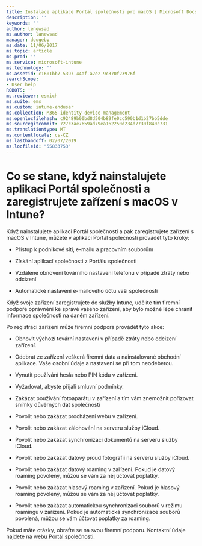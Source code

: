 ```yaml
---
title: Instalace aplikace Portál společnosti pro macOS | Microsoft Docs
description: ''
keywords: ''
author: lenewsad
ms.author: lanewsad
manager: dougeby
ms.date: 11/06/2017
ms.topic: article
ms.prod: ''
ms.service: microsoft-intune
ms.technology: ''
ms.assetid: c1601bb7-5397-44af-a2e2-9c370f23976f
searchScope:
- User help
ROBOTS: ''
ms.reviewer: esmich
ms.suite: ems
ms.custom: intune-enduser
ms.collection: M365-identity-device-management
ms.openlocfilehash: c92489b00bd8d504b89fe0cc590b1d1b27bb5dde
ms.sourcegitcommit: 727c3ae7659ad79ea162250d234d7730f840c731
ms.translationtype: MT
ms.contentlocale: cs-CZ
ms.lasthandoff: 02/07/2019
ms.locfileid: "55833753"
---
```

# <a name="what-happens-if-you-install-the-company-portal-app-and-enroll-your-macos-device-in-intune"></a>Co se stane, když nainstalujete aplikaci Portál společnosti a zaregistrujete zařízení s macOS v Intune?

Když nainstalujete aplikaci Portál společnosti a pak zaregistrujete zařízení s macOS v Intune, můžete v aplikaci Portál společnosti provádět tyto kroky:

-   Přístup k podnikové síti, e-mailu a pracovním souborům

-   Získání aplikací společnosti z Portálu společnosti

-   Vzdálené obnovení továrního nastavení telefonu v případě ztráty nebo odcizení

-   Automatické nastavení e-mailového účtu vaší společnosti

Když svoje zařízení zaregistrujete do služby Intune, udělíte tím firemní podpoře oprávnění ke správě vašeho zařízení, aby bylo možné lépe chránit informace společnosti na daném zařízení.

Po registraci zařízení může firemní podpora provádět tyto akce:

-   Obnovit výchozí tovární nastavení v případě ztráty nebo odcizení zařízení.

-   Odebrat ze zařízení veškerá firemní data a nainstalované obchodní aplikace. Vaše osobní údaje a nastavení se při tom neodeberou.

-   Vynutit používání hesla nebo PIN kódu v zařízení.

-   Vyžadovat, abyste přijali smluvní podmínky.

-   Zakázat používání fotoaparátu v zařízení a tím vám znemožnit pořizovat snímky důvěrných dat společnosti

-   Povolit nebo zakázat procházení webu v zařízení.

-   Povolit nebo zakázat zálohování na serveru služby iCloud.

-   Povolit nebo zakázat synchronizaci dokumentů na serveru služby iCloud.

-   Povolit nebo zakázat datový proud fotografií na serveru služby iCloud.

-   Povolit nebo zakázat datový roaming v zařízení. Pokud je datový roaming povolený, můžou se vám za něj účtovat poplatky.

-   Povolit nebo zakázat hlasový roaming v zařízení. Pokud je hlasový roaming povolený, můžou se vám za něj účtovat poplatky.

-   Povolit nebo zakázat automatickou synchronizaci souborů v režimu roamingu v zařízení. Pokud je automatická synchronizace souborů povolená, můžou se vám účtovat poplatky za roaming.

Pokud máte otázky, obraťte se na svou firemní podporu. Kontaktní údaje najdete na [webu Portál společnosti](https://go.microsoft.com/fwlink/?linkid=2010980).
